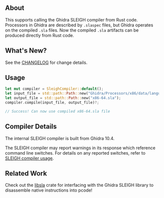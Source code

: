 ## About

This supports calling the Ghidra SLEIGH compiler from Rust code. Processors in Ghidra are described by `.slaspec` files, but Ghidra operates on the compiled `.sla` files. Now the compiled `.sla` artifacts can be produced directly from Rust code.

## What's New?

See the [CHANGELOG](./CHANGELOG.md) for change details.

## Usage

```rust
let mut compiler = SleighCompiler::default();
let input_file = std::path::Path::new("Ghidra/Processors/x86/data/languages/x86-64.slaspec");
let output_file = std::path::Path::new("x86-64.sla");
compiler.compile(input_file, output_file)?;

// Success! Can now use compiled x86-64.sla file
```

## Compiler Details

The internal SLEIGH compiler is built from Ghidra 10.4.

The SLEIGH compiler may report warnings in its response which reference command line switches. For details on any reported switches, refer to [SLEIGH compiler usage](ghidra/Ghidra/Features/Decompiler/src/decompile/cpp/slgh_compile.cc#L3687-L3701).

## Related Work

Check out the [libsla](https://crates.io/crates/libsla) crate for interfacing with the Ghidra SLEIGH library to disassemble native instructions into pcode!
